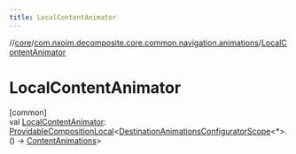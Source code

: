 ```yaml
---
title: LocalContentAnimator
---
```

//[core](../../index.html)/[com.nxoim.decomposite.core.common.navigation.animations](index.html)/[LocalContentAnimator](-local-content-animator.html)



# LocalContentAnimator



[common]\
val [LocalContentAnimator](-local-content-animator.html): [ProvidableCompositionLocal](https://developer.android.com/reference/kotlin/androidx/compose/runtime/ProvidableCompositionLocal.html)&lt;[DestinationAnimationsConfiguratorScope](-destination-animations-configurator-scope/index.html)&lt;*&gt;.() -&gt; [ContentAnimations](-content-animations/index.html)&gt;




